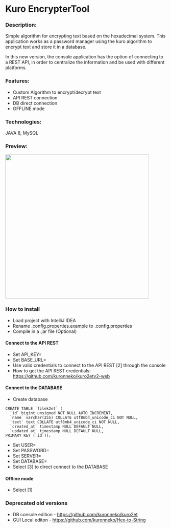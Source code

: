 # Kuro EncrypterTool
### Description: 
Simple algorithm for encrypting text based on the hexadecimal system. This application works as a password manager using the kuro algorithm to encrypt text and store it in a database.

In this new version, the console application has the option of connecting to a REST API, in order to centralize the information and be used with different platforms.

### Features:
* Custom Algorithm to encrypt/decrypt text
* API REST connection
* DB direct connection
* OFFLINE mode

### Technologies:
JAVA 8, MySQL

### Preview:
<p> <img src="https://kuronneko.github.io/assets/img/portfoliokurov2.png" width="450"> </p>

### How to install
* Load project with IntelliJ IDEA
* Rename .config.properties.example to .config.properties
* Compile in a .jar file (Optional)
#### Connect to the API REST
* Set API_KEY=
* Set BASE_URL=
* Use valid credentials to connect to the API REST [2] through the console
* How to get the API REST credentials: https://github.com/kuronneko/kuro2etv2-web
#### Connect to the DATABASE
* Create database
```
CREATE TABLE `filek2et` (
  `id` bigint unsigned NOT NULL AUTO_INCREMENT,
  `name` varchar(255) COLLATE utf8mb4_unicode_ci NOT NULL,
  `text` text COLLATE utf8mb4_unicode_ci NOT NULL,
  `created_at` timestamp NULL DEFAULT NULL,
  `updated_at` timestamp NULL DEFAULT NULL,
PRIMARY KEY (`id`));
```
* Set USER=
* Set PASSWORD=
* Set SERVER=
* Set DATABASE=
* Select [3] to direct connect to the DATABASE
#### Offline mode
* Select [1]
### Deprecated old versions
* DB console edition - https://github.com/kuronneko/kuro2et
* GUI Local editon - https://github.com/kuronneko/Hex-to-String
